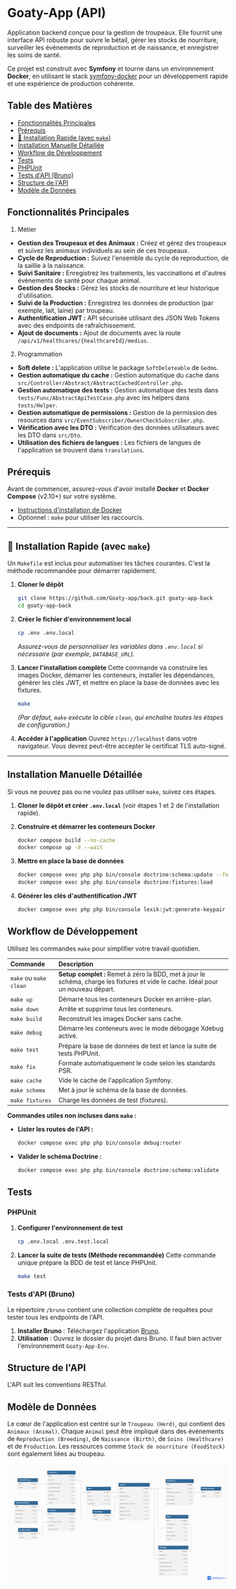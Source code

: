 # Goaty-App (API)

Application backend conçue pour la gestion de troupeaux. Elle fournit une interface API robuste pour suivre le bétail, gérer les stocks de nourriture, surveiller les événements de reproduction et de naissance, et enregistrer les soins de santé.

Ce projet est construit avec **Symfony** et tourne dans un environnement **Docker**, en utilisant le stack [symfony-docker](https://github.com/dunglas/symfony-docker) pour un développement rapide et une expérience de production cohérente.

## Table des Matières

- [Fonctionnalités Principales](#fonctionnalités-principales)
- [Prérequis](#prérequis)
- [🚀 Installation Rapide (avec `make`)](#-installation-rapide-avec-make)
- [Installation Manuelle Détaillée](#installation-manuelle-détaillée)
- [Workflow de Développement](#workflow-de-développement)
- [Tests](#tests)
- [PHPUnit](#phpunit)
- [Tests d'API (Bruno)](#tests-dapi-bruno)
- [Structure de l'API](#structure-de-lapi)
- [Modèle de Données](#modèle-de-données)

## Fonctionnalités Principales

1. Métier
*   **Gestion des Troupeaux et des Animaux :** Créez et gérez des troupeaux et suivez les animaux individuels au sein de ces troupeaux.
*   **Cycle de Reproduction :** Suivez l'ensemble du cycle de reproduction, de la saillie à la naissance.
*   **Suivi Sanitaire :** Enregistrez les traitements, les vaccinations et d'autres événements de santé pour chaque animal.
*   **Gestion des Stocks :** Gérez les stocks de nourriture et leur historique d'utilisation.
*   **Suivi de la Production :** Enregistrez les données de production (par exemple, lait, laine) par troupeau.
*   **Authentification JWT :** API sécurisée utilisant des JSON Web Tokens avec des endpoints de rafraîchissement.
*   **Ajout de documents :** Ajout de documents avec la route `/api/v1/healthcares/{healthcareId}/medias`.

2. Programmation
*   **Soft delete :** L'application utilise le package `SoftDeleteable` de `Gedmo`.
*   **Gestion automatique du cache :** Gestion automatique du cache dans `src/Controller/Abstract/AbstractCachedController.php`.
*   **Gestion automatique des tests :** Gestion automatique des tests dans `tests/Func/AbstractApiTestCase.php` avec les helpers dans `tests/Helper`.
*   **Gestion automatique de permissions :** Gestion de la permission des resources dans `src/EventSubscriber/OwnerCheckSubscriber.php`.
*   **Vérification avec les DTO :** Vérification des données utilisateurs avec les DTO dans `src/Dto`.
*   **Utilisation des fichiers de langues :** Les fichiers de langues de l'application se trouvent dans `translations`.

## Prérequis

Avant de commencer, assurez-vous d'avoir installé **Docker** et **Docker Compose** (v2.10+) sur votre système.

- [Instructions d'installation de Docker](https://docs.docker.com/get-docker/)
- Optionnel : `make` pour utiliser les raccourcis.

---

## 🚀 Installation Rapide (avec `make`)

Un `Makefile` est inclus pour automatiser les tâches courantes. C'est la méthode recommandée pour démarrer rapidement.

1.  **Cloner le dépôt**
    ```sh
    git clone https://github.com/Goaty-app/back.git goaty-app-back
    cd goaty-app-back
    ```

2.  **Créer le fichier d'environnement local**
    ```sh
    cp .env .env.local
    ```
    *Assurez-vous de personnaliser les variables dans `.env.local` si nécessaire (par exemple, `DATABASE_URL`).*

3.  **Lancer l'installation complète**
    Cette commande va construire les images Docker, démarrer les conteneurs, installer les dépendances, générer les clés JWT, et mettre en place la base de données avec les fixtures.
    ```sh
    make
    ```
    *(Par défaut, `make` exécute la cible `clean`, qui enchaîne toutes les étapes de configuration.)*

4.  **Accéder à l'application**
    Ouvrez `https://localhost` dans votre navigateur. Vous devrez peut-être accepter le certificat TLS auto-signé.

---

## Installation Manuelle Détaillée

Si vous ne pouvez pas ou ne voulez pas utiliser `make`, suivez ces étapes.

1.  **Cloner le dépôt et créer `.env.local`** (voir étapes 1 et 2 de l'installation rapide).

2.  **Construire et démarrer les conteneurs Docker**
    ```sh
    docker compose build --no-cache
    docker compose up -d --wait
    ```

3.  **Mettre en place la base de données**
    ```sh
    docker compose exec php php bin/console doctrine:schema:update --force
    docker compose exec php php bin/console doctrine:fixtures:load
    ```

4.  **Générer les clés d'authentification JWT**
    ```sh
    docker compose exec php php bin/console lexik:jwt:generate-keypair
    ```

## Workflow de Développement

Utilisez les commandes `make` pour simplifier votre travail quotidien.

| Commande          | Description                                                                                             |
| :---------------- | :------------------------------------------------------------------------------------------------------ |
| `make` ou `make clean` | **Setup complet :** Remet à zéro la BDD, met à jour le schéma, charge les fixtures et vide le cache. Idéal pour un nouveau départ. |
| `make up`         | Démarre tous les conteneurs Docker en arrière-plan.                                                     |
| `make down`       | Arrête et supprime tous les conteneurs.                                                                 |
| `make build`      | Reconstruit les images Docker sans cache.                                                               |
| `make debug`      | Démarre les conteneurs avec le mode débogage Xdebug activé.                                             |
| `make test`       | Prépare la base de données de test et lance la suite de tests PHPUnit.                                  |
| `make fix`        | Formate automatiquement le code selon les standards PSR.                                                |
| `make cache`      | Vide le cache de l'application Symfony.                                                                 |
| `make schema`     | Met à jour le schéma de la base de données.                                                             |
| `make fixtures`   | Charge les données de test (fixtures).                                                                  |

**Commandes utiles non incluses dans `make` :**

*   **Lister les routes de l'API :**
    ```sh
    docker compose exec php php bin/console debug:router
    ```
*   **Valider le schéma Doctrine :**
    ```sh
    docker compose exec php php bin/console doctrine:schema:validate
    ```

## Tests

### PHPUnit

1.  **Configurer l'environnement de test**
    ```sh
    cp .env.local .env.test.local
    ```

2.  **Lancer la suite de tests (Méthode recommandée)**
    Cette commande unique prépare la BDD de test et lance PHPUnit.
    ```sh
    make test
    ```

### Tests d'API (Bruno)

Le répertoire `/bruno` contient une collection complète de requêtes pour tester tous les endpoints de l'API.

1.  **Installer Bruno** : Téléchargez l'application [Bruno](https://www.usebruno.com/).
2.  **Utilisation** : Ouvrez le dossier du projet dans Bruno. Il faut bien activer l'environnement `Goaty-App-Env`.

## Structure de l'API

L'API suit les conventions RESTful.

## Modèle de Données

Le cœur de l'application est centré sur le `Troupeau (Herd)`, qui contient des `Animaux (Animal)`. Chaque `Animal` peut être impliqué dans des événements de `Reproduction (Breeding)`, de `Naissance (Birth)`, de `Soins (Healthcare)` et de `Production`. Les ressources comme `Stock de nourriture (FoodStock)` sont également liées au troupeau.

![Modèle de Données](Database.png)